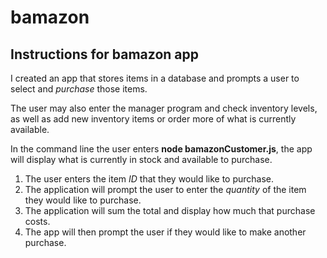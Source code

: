# bamazon

## Instructions for bamazon app

I created an app that stores items in a database and prompts a user to select and *purchase* those items. 

The user may also enter the manager program and check inventory levels, as well as add new inventory items or order more of what is currently available.

In the command line the user enters **node bamazonCustomer.js**, the app will display what is currently in stock and available to purchase. 

1. The user enters the item *ID* that they would like to purchase.
2. The application will prompt the user to enter the *quantity* of the item they would like to purchase.
3. The application will sum the total and display how much that purchase costs.
4. The app will then prompt the user if they would like to make another purchase.





